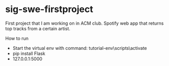 # sig-swe-firstproject
First project that I am working on in ACM club. Spotify web app that returns top tracks from a certain artist.

How to run
- Start the virtual env with command: tutorial-env\scripts\activate
- pip install Flask
- 127.0.0.1:5000
